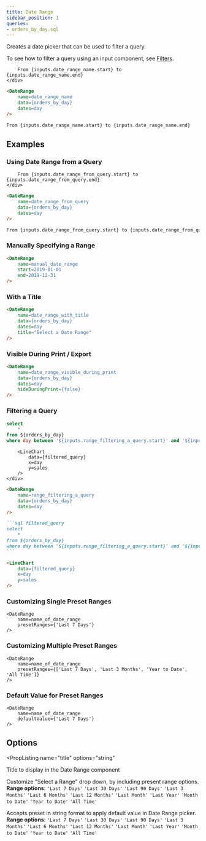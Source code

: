 ```yaml
---
title: Date Range
sidebar_position: 1
queries: 
- orders_by_day.sql
---
```


Creates a date picker that can be used to filter a query.

To see how to filter a query using an input component, see [Filters](/core-concepts/filters).

<DocTab>
    <div slot='preview'>
        <DateRange
            name=date_range_name
            data={orders_by_day}
            dates=day
        />

        From {inputs.date_range_name.start} to {inputs.date_range_name.end}
    </div>

````markdown
<DateRange
    name=date_range_name
    data={orders_by_day}
    dates=day
/>

From {inputs.date_range_name.start} to {inputs.date_range_name.end}
````
</DocTab>

## Examples

### Using Date Range from a Query

<DocTab>
    <div slot='preview'>
        <DateRange
            name=date_range_from_query
            data={orders_by_day}
            dates=day
        />

        From {inputs.date_range_from_query.start} to {inputs.date_range_from_query.end}
    </div>

````markdown
<DateRange
    name=date_range_from_query
    data={orders_by_day}
    dates=day
/>

From {inputs.date_range_from_query.start} to {inputs.date_range_from_query.end}
````
</DocTab>

### Manually Specifying a Range

<DocTab>
    <div slot='preview'>
        <DateRange
            name=manual_date_range
            start=2019-01-01
            end=2019-12-31
        />
    </div>

```markdown
<DateRange
    name=manual_date_range
    start=2019-01-01
    end=2019-12-31
/>
```
</DocTab>

### With a Title

<DocTab>
    <div slot='preview'>
        <DateRange
            name=date_range_with_title
            data={orders_by_day}
            dates=day
            title="Select a Date Range"
        />
    </div>

```markdown
<DateRange
    name=date_range_with_title
    data={orders_by_day}
    dates=day
    title="Select a Date Range"
/>
```
</DocTab>

### Visible During Print / Export

<DocTab>
    <div slot='preview'>
        <DateRange
            name=date_range_visible_during_print
            data={orders_by_day}
            dates=day
            hideDuringPrint={false}
        />
    </div>

````markdown
<DateRange
    name=date_range_visible_during_print
    data={orders_by_day}
    dates=day
    hideDuringPrint={false}
/>
````
</DocTab>

### Filtering a Query

```sql filtered_query
select 
    *
from ${orders_by_day}
where day between '${inputs.range_filtering_a_query.start}' and '${inputs.range_filtering_a_query.end}'
```

<DocTab>
    <div slot='preview'>
        <DateRange
            name=range_filtering_a_query
            data={orders_by_day}
            dates=day
        />

        <LineChart
            data={filtered_query}
            x=day
            y=sales
        />
    </div>

````markdown
<DateRange
    name=range_filtering_a_query
    data={orders_by_day}
    dates=day
/>

```sql filtered_query
select 
    *
from ${orders_by_day}
where day between '${inputs.range_filtering_a_query.start}' and '${inputs.range_filtering_a_query.end}'
```

<LineChart
    data={filtered_query}
    x=day
    y=sales
/>
````
</DocTab>

### Customizing Single Preset Ranges

<DocTab>
    <div slot='preview'>
        <DateRange presetRanges={'Last 7 Days'}/>
    </div>

```svelte
<DateRange
    name=name_of_date_range
    presetRanges={'Last 7 Days'}
/>
```
</DocTab>

### Customizing Multiple Preset Ranges

<DocTab>
    <div slot='preview'>
        <DateRange presetRanges={['Last 7 Days', 'Last 3 Months', 'Year to Date', 'All Time']}/>
    </div>

````svelte
<DateRange
    name=name_of_date_range
    presetRanges={['Last 7 Days', 'Last 3 Months', 'Year to Date', 'All Time']}
/>
````
</DocTab>

### Default Value for Preset Ranges

<DocTab>
    <div slot='preview'>
        <DateRange defaultValue={'Last 7 Days'}/>
    </div>

````svelte
<DateRange
    name=name_of_date_range
    defaultValue={'Last 7 Days'}
/>
````
</DocTab>

## Options

<PropListing 
    name="name"
    description="Name of the DateRange, used to reference the selected values elsewhere as {`{inputs.name.start`} or {`inputs.name.end`}"
    required=true
    options="string"
/>
<PropListing 
    name="data"
    description="Query name, wrapped in curly braces"
    options="query name"
/>
<PropListing 
    name="dates"
    description="Column name from the query containing date range to span"
    options="column name"
/>
<PropListing 
    name="start"
    description="A manually specified start date to use for the range"
    options="string formatted YYYY-MM-DD"
/>
<PropListing 
    name="end"
    description="A manually specified end date to use for the range"
    options="string formatted YYYY-MM-DD"
/>
<PropListing 
    name="title"
    options="string"
>

Title to display in the Date Range component

</PropListing>
<PropListing 
    name="presetRanges"
    options= "string | array of values e.g. {`{['Last 7 Days', 'Last 30 Days']}`}"
    default=undefined
>

Customize "Select a Range" drop down, by including present range options. **Range options**: `'Last 7 Days'` `'Last 30 Days'` `'Last 90 Days'` `'Last 3 Months'` `'Last 6 Months'` `'Last 12 Months'` `'Last Month'` `'Last Year'` `'Month to Date'` `'Year to Date'` `'All Time'`

</PropListing>
<PropListing 
    name="defaultValue"
    options= "string e.g. {'Last 7 Days'} or {'Last 6 Months'}"
    default=undefined
>


Accepts preset in string format to apply default value in Date Range picker. **Range options**: `'Last 7 Days'` `'Last 30 Days'` `'Last 90 Days'` `'Last 3 Months'` `'Last 6 Months'` `'Last 12 Months'` `'Last Month'` `'Last Year'` `'Month to Date'` `'Year to Date'` `'All Time'`

</PropListing>
<PropListing 
    name="hideDuringPrint"
    description="Hide the component when the report is printed"
    options={["true", "false"]}
    default="true"
/>
